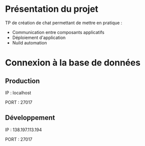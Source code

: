 # Présentation du projet

TP de création de chat permettant de mettre en pratique :

- Communication entre composants applicatifs
- Déploiement d'application
- Nuild automation

# Connexion à la base de données

## Production

IP : localhost

PORT : 27017


## Développement

IP : 138.197.113.194

PORT : 27017
